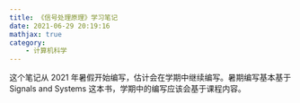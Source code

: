 ```yaml
---
title: 《信号处理原理》学习笔记
date: 2021-06-29 20:19:16
mathjax: true
category:
    - 计算机科学
---
```


这个笔记从 2021 年暑假开始编写，估计会在学期中继续编写。暑期编写基本基于 Signals and Systems 这本书，学期中的编写应该会基于课程内容。

<!-- more -->
